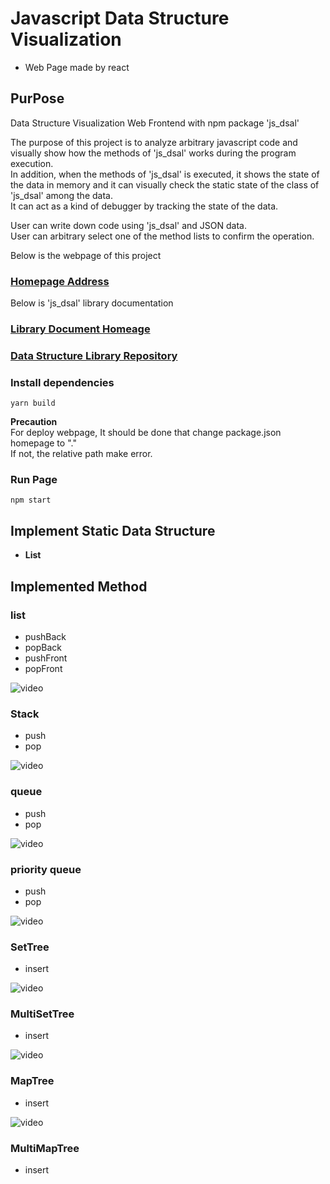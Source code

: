 # **Javascript Data Structure Visualization**
- Web Page made by react

## **PurPose**
Data Structure Visualization Web Frontend with npm package 'js_dsal'  

The purpose of this project is to analyze arbitrary javascript code and visually show how the methods of 'js_dsal' works during the program execution.  
In addition, when the methods of 'js_dsal' is executed, it shows the state of the data in memory and it can visually check the static state of the class of 'js_dsal' among the data.  
It can act as a kind of debugger by tracking the state of the data.

User can write down code using 'js_dsal' and JSON data.  
User can arbitrary select one of the method lists to confirm the operation.  

  
Below is the webpage of this project 
### **[Homepage Address](https://hongjisung.github.io/JS_DataStructure_Visualization/)**


Below is 'js_dsal' library documentation
### **[Library Document Homeage](https://hongjisung.github.io/DataStructure/)**

### **[Data Structure Library Repository](https://github.com/hongjisung/DataStructure)**


### **Install dependencies**
```
yarn build
```
**Precaution**  
For deploy webpage, It should be done that change package.json homepage to "."  
If not, the relative path make error.

### **Run Page**
```
npm start
```

## **Implement Static Data Structure**
- **List**

## **Implemented Method**
### **list**
- pushBack
- popBack
- pushFront
- popFront  

![video](./example/list.gif)

### **Stack**
- push
- pop  

![video](./example/stack.gif)

### **queue**
- push
- pop  

![video](./example/queue.gif)

### **priority queue**
- push
- pop

![video](./example/priorityqueue.gif)

### **SetTree**
- insert

![video](./example/settree.gif)

### **MultiSetTree**
- insert

![video](./example/multisettree.gif)

### **MapTree**
- insert

![video](./example/maptree.gif)

### **MultiMapTree**
- insert
